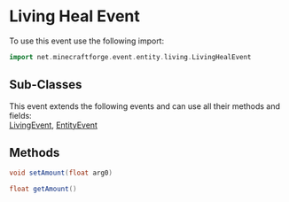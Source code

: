 # Living Heal Event

To use this event use the following import:
```groovy
import net.minecraftforge.event.entity.living.LivingHealEvent
```

## Sub-Classes
This event extends the following events and can use all their methods and fields: <br>
[LivingEvent](living_event/living_event.md), [EntityEvent](entity_event/entity_event.md)

## Methods
```groovy
void setAmount(float arg0)
```

```groovy
float getAmount()
```
